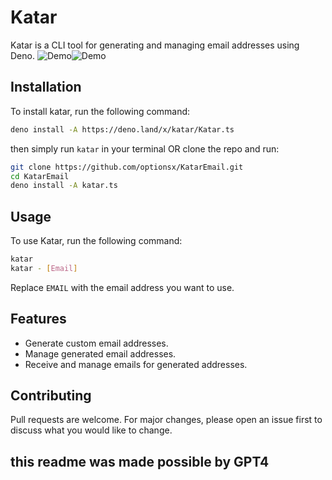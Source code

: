 # Katar

Katar is a CLI tool for generating and managing email addresses using Deno.
![Demo](https://i.imgur.com/zFZM4I7.png)![Demo](https://i.imgur.com/q8VNcEF.gif)

## Installation

To install katar, run the following command:

```bash
deno install -A https://deno.land/x/katar/Katar.ts
```

then simply run `katar` in your terminal
OR clone the repo and run:

```bash
git clone https://github.com/optionsx/KatarEmail.git
cd KatarEmail
deno install -A katar.ts
```

## Usage

To use Katar, run the following command:

```bash
katar
katar - [Email]
```

Replace `EMAIL` with the email address you want to use.

## Features

- Generate custom email addresses.
- Manage generated email addresses.
- Receive and manage emails for generated addresses.

## Contributing

Pull requests are welcome. For major changes, please open an issue first to discuss what you would like to change.

## this readme was made possible by GPT4
